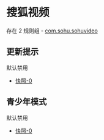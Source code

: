 # 搜狐视频

存在 2 规则组 - [com.sohu.sohuvideo](/src/apps/com.sohu.sohuvideo.ts)

## 更新提示

默认禁用

- [快照-0](https://i.gkd.li/i/13435504)

## 青少年模式

默认禁用

- [快照-0](https://i.gkd.li/i/13448876)
